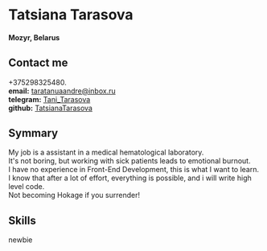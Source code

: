 # **Tatsiana Tarasova**
#### **Mozyr, Belarus**
## **Contact me**
+375298325480.  
**email:** taratanuaandre@inbox.ru  
**telegram:**  [Tani_Tarasova](https://t.me//Tani_Tarasova)   
**github:** [TatsianaTarasova](https://github.com/TatsianaTarasova)  
## **Symmary**
My job is a assistant in a medical hematological laboratory.  
It's not boring, but working with sick patients leads to emotional burnout.  
I have no experience in Front-End Development, this is what I want to learn.  
I know that after a lot of effort, everything is possible, and i will write high level code.  
Not becoming Hokage if you surrender!
## **Skills**
newbie  

